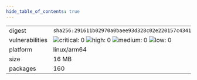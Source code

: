 ```yaml
---
hide_table_of_contents: true
---
```


<table>
<tr><td>digest</td><td><code>sha256:291611b02970a0baee93d328c02e220157c434153354b6b6ec1756a3da0d5e5f</code></td><tr><tr><td>vulnerabilities</td><td><img alt="critical: 0" src="https://img.shields.io/badge/critical-0-lightgrey"/> <img alt="high: 0" src="https://img.shields.io/badge/high-0-lightgrey"/> <img alt="medium: 0" src="https://img.shields.io/badge/medium-0-lightgrey"/> <img alt="low: 0" src="https://img.shields.io/badge/low-0-lightgrey"/> <!-- unspecified: 0 --></td></tr>
<tr><td>platform</td><td>linux/arm64</td></tr>
<tr><td>size</td><td>16 MB</td></tr>
<tr><td>packages</td><td>160</td></tr>
</table>
</details></table>
</details>

<table></table>

